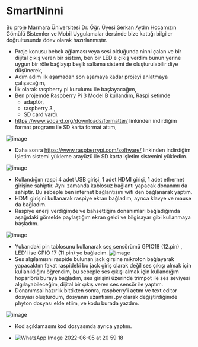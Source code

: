 # SmartNinni
Bu proje Marmara Üniversitesi Dr.  Öğr. Üyesi Serkan Aydın Hocamızın Gömülü Sistemler ve Mobil Uygulamalar dersinde bize kattığı bilgiler doğrultusunda ödev olarak hazırlanmıştır.
* Proje konusu bebek ağlaması veya sesi olduğunda ninni çalan ve bir dijital çıkış veren bir sistem, ben  bir LED e çıkış verdim bunun yerine uygun bir röle bağlayıp beşik sallama sistemi de oluşturulabilir diye düşünerek, 
* Adım adım ilk aşamadan son aşamaya kadar projeyi anlatmaya çalışacağım,
* İlk olarak raspberry pi kurulumu ile başlayacağım,
* Ben projemde Raspberry Pi 3 Model B kullandım, Raspi setimde 
  - adaptör, 
  - raspberry 3 ,
  - SD card vardı.
*  https://www.sdcard.org/downloads/formatter/ linkinden indirdiğim format programı ile SD karta format attım, 

![image](https://user-images.githubusercontent.com/107412386/175521020-6c1fb3f4-5bfd-41ab-a152-dc1e67d135fc.png)
* Daha sonra https://www.raspberrypi.com/software/ linkinden indirdiğim işletim sistemi yükleme arayüzü ile SD karta işletim sistemini yükledim.

![image](https://user-images.githubusercontent.com/107412386/175521037-2c55be61-270c-4e38-8389-6fd9b5bb5987.png)
* Kullandığım raspi 4 adet USB girişi, 1 adet HDMI girişi, 1 adet ethernet girişine sahiptir. Aynı zamanda kablosuz bağlantı yapacak donanımı da sahiptir. Bu sebeple ben internet bağlantısını wifi den bağlanarak yaptım.
* HDMI girişini kullanarak raspiye ekran bağladım, ayrıca klavye ve mause da bağladım.
* Raspiye enerji verdiğimde ve bahsettiğim donanımları bağladığımda aşağıdaki görselde paylaştığım ekran geldi ve bilgisayar gibi kullanmaya başladım.

![image](https://user-images.githubusercontent.com/107412386/175523255-6fe5cf9c-34f2-4c90-82ad-e9ce55aa776e.png)
* Yukarıdaki pin tablosunu kullanarak ses sensörümü GPIO18 (12.pin) , LED'i ise GPIO 17 (11.pin) ye bağladım. 
![image](https://user-images.githubusercontent.com/107412386/175523882-db53f194-a01a-4cf5-bdc9-9e44b5f6ee92.png)
* Ses algılamısını raspide bulunan jack girşine mikrofon bağlayarak yapacaktım fakat raspideki bu jack giriş olarak değil ses çıkışı almak için kullanıldığını öğrendim, bu sebeple ses çıkışı almak için kullandığım hoparlörü buraya bağladım, ses girişini üzerinde trimpot ile ses seviyesi algılayabileceğim, dijital bir çıkış veren ses sensör ile yaptım.
* Donanımsal hazırlık bittikten sonra, raspberry'i açtım ve text editor dosyası oluşturdum, dosyanın uzantısını .py olarak değiştirdiğimde phyton dosyası elde etiim, ve kodu burada yazdım. 

 ![image](https://user-images.githubusercontent.com/107412386/175529537-e57ee3c4-c92e-4861-bea4-884b34535939.png)
* Kod açıklamasını kod dosyasında ayrıca yaptım.

* ![WhatsApp Image 2022-06-05 at 20 59 18](https://user-images.githubusercontent.com/107412386/175529846-d2656fd0-861e-4dc2-b6b3-cfdabdeb3927.jpeg)





